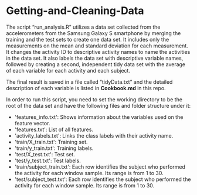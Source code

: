 # Getting-and-Cleaning-Data

The script “run_analysis.R” utilizes a data set collected from the accelerometers from the Samsung Galaxy S smartphone by merging the training and the test sets to create one data set. It includes only the measurements on the mean and standard deviation for each measurement. It changes the activity ID to descriptive activity names to name the activities in the data set. It also labels the data set with descriptive variable names, followed by creating a second, independent tidy data set with the average of each variable for each activity and each subject. 

The final result is saved in a file called “tidyData.txt” and the detailed description of each variable is listed in **Cookbook.md** in this repo.

In order to run this script, you need to set the working directory to be the root of the data set and have the following files and folder structure under it:

* 'features_info.txt': Shows information about the variables used on the feature vector.
* 'features.txt': List of all features.
* 'activity_labels.txt': Links the class labels with their activity name.
* 'train/X_train.txt': Training set.
* 'train/y_train.txt': Training labels.
* 'test/X_test.txt': Test set.
* 'test/y_test.txt': Test labels.
* 'train/subject_train.txt': Each row identifies the subject who performed the activity for each window sample. Its range is from 1 to 30.
* 'test/subject_test.txt': Each row identifies the subject who performed the activity for each window sample. Its range is from 1 to 30.
